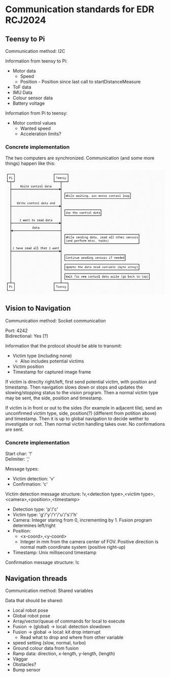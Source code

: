 # Communication standards for EDR RCJ2024
## Teensy to Pi
Communication method: I2C

Information from teensy to Pi:
- Motor data
  - Speed
  - Position - Position since last call to startDistanceMeasure
- ToF data
- IMU Data
- Colour sensor data
- Battery voltage

Information from Pi to teensy:
- Motor control values
  - Wanted speed
  - Acceleration limits?

### Concrete implementation
The two computers are synchronized. Communication (and some more things) happen like this:

<!-- Websequencediagrams code for the following image (could also use js-sequence-diagrams)
title Communication: Teensy-Pi
Pi->Teensy: Write control data
note right of Teensy: While waiting, run motor control loop
Pi->Teensy: Write control data end
note right of Teensy: Use the control data
Pi->Teensy: I want to read data
Teensy->Pi: Data
note right of Teensy: While sending data, read all other sensors\n(and perform misc. tasks)
Pi->Teensy: I have read all that I want
note right of Teensy: Continue reading sensors if needed
note right of Teensy: Update the data read variable (byte array)
note right of Teensy: Wait for new control data write (go back to top) -->


![Communication diagram](./Teensy-Pi%20communication.png)



## Vision to Navigation
Communication method: Socket communication

Port: 4242  
Bidirectional: Yes (?)

Information that the protocol should be able to transmit:

- Victim type (including none)
    - Also includes potential victims
- Victim position
- Timestamp for captured image frame

If victim is direclty right/left, first send potential victim, with position and timestamp. Then navigation slows down or stops and updates the slowing/stopping status to the vision program. Then a normal victim type may be sent, the side, position and timestamp.

If victim is in front or out to the sides (for example in adjacent tile), send an unconfirmed victim type, side, position(?) (different from potition above) and timestamp. Then it is up to global navigation to decide wether to investigate or not. Then normal victim handling takes over. No confirmations are sent.

### Concrete implementation
Start char: '!'  
Delimiter: ','

Message types:
- Victim detection: 'v'
- Confirmation: 'c'


Victim detection message structure: !v,\<detection type>,\<victim type>,\<camera>,\<position>,\<timestamp>

- Detection type: 'p'/'c'
- Victim type: 'g'/'y'/'r'/'u'/'s'/'h'
- Camera: Integer staring from 0, incrementing by 1. Fusion program determines left/right
- Position:
    - \<x-coord>,\<y-coord>
    - Integer in mm from the camera center of FOV. Positive direction is normal math coordinate system (positive right-up)
- Timestamp: Unix millisecond timestamp

Confirmation message structure: !c


## Navigation threads
Communication method: Shared variables

Data that should be shared:
- Local robot pose
- Global robot pose
- Array/vector/queue of commands for local to execute
- Fusion -> (global) -> local: detection slowdown
- Fusion -> global -> local: kit drop interrupt
    - Read what to drop and where from other variable
- speed setting (slow, normal, turbo)
- Ground colour data from fusion
- Ramp data: direction, x-length, y-length, (length)
- Väggar
- Obstacles?
- Bump sensor